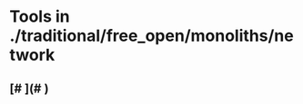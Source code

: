 # Tools in ./traditional/free_open/monoliths/network
## [# <Name>](# <Name>)
## <Single-Line Description>
